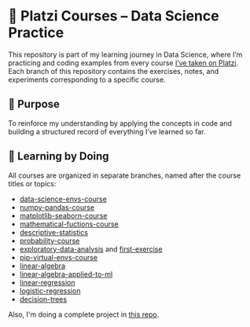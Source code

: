 # 🧪 Platzi Courses – Data Science Practice

This repository is part of my learning journey in Data Science, where I’m practicing and coding examples from every course [I’ve taken on Platzi](https://platzi.com/p/alejo-cuello/). Each branch of this repository contains the exercises, notes, and experiments corresponding to a specific course.

## 🧠 Purpose

To reinforce my understanding by applying the concepts in code and building a structured record of everything I’ve learned so far.

## 🌱 Learning by Doing

All courses are organized in separate branches, named after the course titles or topics:

- [data-science-envs-course](https://platzi.com/cursos/jupyter-notebook/)
- [numpy-pandas-course](https://platzi.com/cursos/pandas-numpy/)
- [matplotlib-seaborn-course](https://platzi.com/cursos/matplotlib-seaborn/)
- [mathematical-fuctions-course](https://platzi.com/cursos/funciones-matematicas/)
- [descriptive-statistics](https://platzi.com/cursos/estadistica-descriptiva/)
- [probability-course](https://platzi.com/cursos/ds-probabilidad/)
- [exploratory-data-analysis](https://platzi.com/cursos/analisis-exploratorio-datos/) and [first-exercise](https://platzi.com/cursos/analisis-exploratorio-datos/)
- [pip-virtual-envs-course](https://platzi.com/cursos/python-pip/)
- [linear-algebra](https://platzi.com/cursos/algebra-lineal/)
- [linear-algebra-applied-to-ml](https://platzi.com/cursos/algebra-ml/)
- [linear-regression](https://platzi.com/cursos/regresion-lineal/)
- [logistic-regression](https://platzi.com/cursos/regresion-logistica/)
- [decision-trees](https://platzi.com/cursos/arboles-machine-learning/)


Also, I'm doing a complete project in [this repo](https://github.com/alejo-cuello/research-on-argentina).
